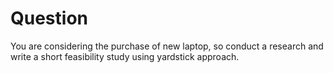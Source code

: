 # Question

You are considering the purchase of new laptop, so conduct a research and write a short feasibility study using yardstick approach.